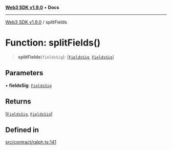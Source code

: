 [**Web3 SDK v1.9.0**](../README.md) • **Docs**

***

[Web3 SDK v1.9.0](../globals.md) / splitFields

# Function: splitFields()

> **splitFields**(`fieldsSig`): [[`FieldsSig`](../type-aliases/FieldsSig.md), [`FieldsSig`](../type-aliases/FieldsSig.md)]

## Parameters

• **fieldsSig**: [`FieldsSig`](../namespaces/node/interfaces/FieldsSig.md)

## Returns

[[`FieldsSig`](../type-aliases/FieldsSig.md), [`FieldsSig`](../type-aliases/FieldsSig.md)]

## Defined in

[src/contract/ralph.ts:141](https://github.com/Mystic-Nayy/alephium-web3/blob/c1afd789a197ce5fe21f08c2965942090157c33d/packages/web3/src/contract/ralph.ts#L141)
